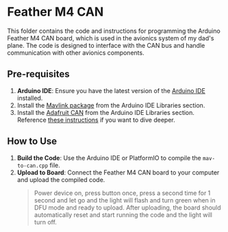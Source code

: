# Feather M4 CAN

This folder contains the code and instructions for programming the Arduino Feather M4 CAN board, which is used in the avionics system of my dad's plane. The code is designed to interface with the CAN bus and handle communication with other avionics components.

## Pre-requisites

1. **Arduino IDE**: Ensure you have the latest version of the [Arduino IDE](https://www.arduino.cc/) installed.
2. Install the [Mavlink package](https://github.com/okalachev/mavlink-arduino) from the Arduino IDE Libraries section.
3. Install the [Adafruit CAN](https://github.com/adafruit/Adafruit_CAN) from the Arduino IDE Libraries section. Reference [these instructions](https://learn.adafruit.com/adafruit-feather-m4-can-express/arduino-can-examples) if you want to dive deeper.

## How to Use

1. **Build the Code**: Use the Arduino IDE or PlatformIO to compile the `mav-to-can.cpp` file.
2. **Upload to Board**: Connect the Feather M4 CAN board to your computer and upload the compiled code.
    > Power device on, press button once, press a second time for 1 second and let go and the light will flash and turn green when in DFU mode and ready to upload. After uploading, the board should automatically reset and start running the code and the light will turn off.
